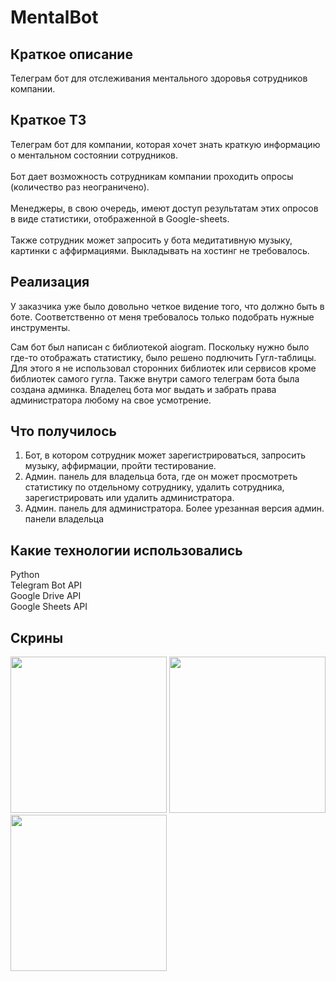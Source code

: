 # MentalBot

<h2>Краткое описание</h2>

Телеграм бот для отслеживания ментального здоровья сотрудников компании.

<h2>Краткое ТЗ</h2>

Телеграм бот для компании, которая хочет знать краткую информацию о ментальном состоянии сотрудников. <br><br>Бот дает возможность сотрудникам компании проходить опросы (количество раз неограничено). <br><br>Менеджеры, в свою очередь, имеют доступ результатам этих опросов в виде статистики, отображенной в Google-sheets. <br><br>Также сотрудник может запросить у бота медитативную музыку, картинки с аффирмациями. Выкладывать на хостинг не требовалось.

<h2>Реализация</h2>

У заказчика уже было довольно четкое видение того, что должно быть в боте. Соответственно от меня требовалось только подобрать нужные инструменты.

Сам бот был написан с библиотекой aiogram. Поскольку нужно было где-то отображать статистику, было решено подлючить Гугл-таблицы. Для этого я не использовал сторонних библиотек или сервисов кроме библиотек самого гугла. Также внутри самого телеграм бота была создана админка. Владелец бота мог выдать и забрать права администратора любому на свое усмотрение. 

<h2>Что получилось</h2>

1) Бот, в котором сотрудник может зарегистрироваться, запросить музыку, аффирмации, пройти тестирование. 
2) Админ. панель для владельца бота, где он может просмотреть статистику по отдельному сотруднику, удалить сотрудника, зарегистрировать или удалить администратора.
3) Админ. панель для администратора. Более урезанная версия админ. панели владельца

<h2>Какие технологии использовались</h2>

Python<br>
Telegram Bot API<br>
Google Drive API<br>
Google Sheets API<br>

<h2>Скрины</h2>
<img src="https://user-images.githubusercontent.com/75571915/201631270-0fd20507-2c08-4957-ad42-971d98ad660b.jpg" width="250">
<img src="https://user-images.githubusercontent.com/75571915/201631335-1bc800c3-1676-4fb8-adcb-c9c5ced7129f.jpg" width="250">
<img src="https://user-images.githubusercontent.com/75571915/201631368-b04a7a8e-df6f-4d44-a327-3b6e5b57eaf1.jpg" width="250">


